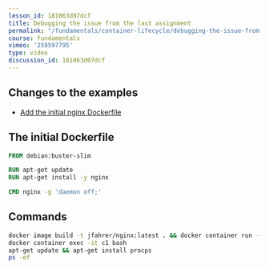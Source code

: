 ```yaml
---
lesson_id: 181063d07dcf
title: Debugging the issue from the last assignment
permalink: "/fundamentals/container-lifecycle/debugging-the-issue-from-the-last-assignment/"
course: fundamentals
vimeo: '259597795'
type: video
discussion_id: 181063d07dcf
---
```


## Changes to the examples
* [Add the initial nginx Dockerfile](https://github.com/learndocker/docker_examples/commit/db9cadf)

## The initial Dockerfile
```Dockerfile
FROM debian:buster-slim

RUN apt-get update
RUN apt-get install -y nginx

CMD nginx -g 'daemon off;'
```

## Commands
```sh
docker image build -t jfahrer/nginx:latest . && docker container run --name c1 --rm jfahrer/nginx:latest
docker container exec -it c1 bash
apt-get update && apt-get install procps
ps -ef
```
